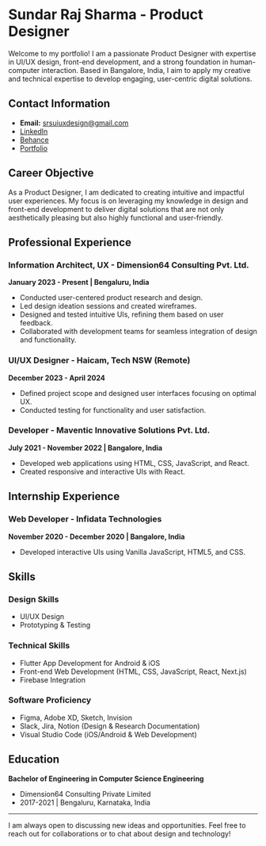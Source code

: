 # Sundar Raj Sharma - Product Designer

Welcome to my portfolio! I am a passionate Product Designer with expertise in UI/UX design, front-end development, and a strong foundation in human-computer interaction. Based in Bangalore, India, I aim to apply my creative and technical expertise to develop engaging, user-centric digital solutions.

## Contact Information

- **Email:** srsuiuxdesign@gmail.com
- [LinkedIn](https://www.linkedin.com/in/sundar-raj-sharma-1a837b169/)
- [Behance](https://www.behance.net/sundarsharma)
- [Portfolio](https://portfolio-srsuiuxdesigns-projects.vercel.app)

## Career Objective

As a Product Designer, I am dedicated to creating intuitive and impactful user experiences. My focus is on leveraging my knowledge in design and front-end development to deliver digital solutions that are not only aesthetically pleasing but also highly functional and user-friendly.

## Professional Experience

### Information Architect, UX - Dimension64 Consulting Pvt. Ltd.

**January 2023 - Present | Bengaluru, India**
- Conducted user-centered product research and design.
- Led design ideation sessions and created wireframes.
- Designed and tested intuitive UIs, refining them based on user feedback.
- Collaborated with development teams for seamless integration of design and functionality.

### UI/UX Designer - Haicam, Tech NSW (Remote)

**December 2023 - April 2024**
- Defined project scope and designed user interfaces focusing on optimal UX.
- Conducted testing for functionality and user satisfaction.

### Developer - Maventic Innovative Solutions Pvt. Ltd.

**July 2021 - November 2022 | Bangalore, India**
- Developed web applications using HTML, CSS, JavaScript, and React.
- Created responsive and interactive UIs with React.

## Internship Experience

### Web Developer - Infidata Technologies

**November 2020 - December 2020 | Bangalore, India**
- Developed interactive UIs using Vanilla JavaScript, HTML5, and CSS.

## Skills

### Design Skills
- UI/UX Design
- Prototyping & Testing

### Technical Skills
- Flutter App Development for Android & iOS
- Front-end Web Development (HTML, CSS, JavaScript, React, Next.js)
- Firebase Integration

### Software Proficiency
- Figma, Adobe XD, Sketch, Invision
- Slack, Jira, Notion (Design & Research Documentation)
- Visual Studio Code (iOS/Android & Web Development)

## Education

**Bachelor of Engineering in Computer Science Engineering**
- Dimension64 Consulting Private Limited
- 2017-2021 | Bengaluru, Karnataka, India

---

I am always open to discussing new ideas and opportunities. Feel free to reach out for collaborations or to chat about design and technology!
